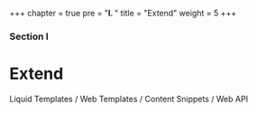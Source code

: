 +++
chapter = true
pre = "<b>I. </b>"
title = "Extend"
weight = 5
+++

### Section I

# Extend

Liquid Templates / Web Templates / Content Snippets / Web API
